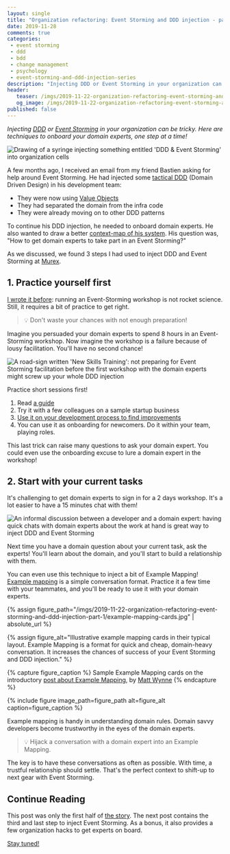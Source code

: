 ```yaml
---
layout: single
title: "Organization refactoring: Event Storming and DDD injection - part 1"
date: 2019-11-28
comments: true
categories:
 - event storming
 - ddd
 - bdd
 - change management
 - psychology
 - event-storming-and-ddd-injection-series
description: "Injecting DDD or Event Storming in your organization can be tricky. Here are some techniques to onboard your domain experts, one step at a time! 1st: practice on your side. 2nd: build trust with the cheaper example mapping."
header:
   teaser: /imgs/2019-11-22-organization-refactoring-event-storming-and-ddd-injection-part-1/ddd-injection-teaser.jpeg
   og_image: /imgs/2019-11-22-organization-refactoring-event-storming-and-ddd-injection-part-1/ddd-injection-og.jpeg
published: false
---
```

_Injecting [DDD](https://en.wikipedia.org/wiki/Domain-driven_design) or [Event Storming](https://www.eventstorming.com/) in your organization can be tricky. Here are techniques to onboard your domain experts, one step at a time!_

![Drawing of a syringe injecting something entitled 'DDD & Event Storming' into organization cells]({{site.url}}/imgs/2019-11-22-organization-refactoring-event-storming-and-ddd-injection-part-1/ddd-injection.jpeg)

A few months ago, I received an email from my friend Bastien asking for help around Event Storming. He had injected some [tactical DDD](https://vaadin.com/tutorials/ddd/tactical_domain_driven_design) (Domain Driven Design) in his development team:

*   They were now using [Value Objects](https://deviq.com/value-object/)
*   They had separated the domain from the infra code
*   They were already moving on to other DDD patterns

To continue his DDD injection, he needed to onboard domain experts. He also wanted to draw a better [context-map of his system]({{site.url}}/drafting-a-functional-architecture-vision-with-ddd-event-storming-part-1/). His question was, "How to get domain experts to take part in an Event Storming?"

As we discussed, we found 3 steps I had used to inject DDD and Event Storming at [Murex](https://twitter.com/work_at_murex).

## 1. Practice yourself first

[I wrote it before]({{site.url}}/categories/#event-storming): running an Event-Storming workshop is not rocket science. Still, it requires a bit of practice to get right.

> 💡 Don't waste your chances with not enough preparation!

Imagine you persuaded your domain experts to spend 8 hours in an Event-Storming workshop. Now imagine the workshop is a failure because of lousy facilitation. You'll have no second chance!

![A road-sign written 'New Skills Training': not preparing for Event Storming facilitation before the first workshop with the domain experts might screw up your whole DDD injection]({{site.url}}/imgs/2019-11-22-organization-refactoring-event-storming-and-ddd-injection-part-1/new-skill.jpg)

Practice short sessions first!

1.  Read [a guide]({{site.url}}/categories/#squash-bduf-with-event-storming-series)
2.  Try it with a few colleagues on a sample startup business
3.  [Use it on your development process to find improvements](http://thepaulrayner.com/eventstorming-team-flow/)
4.  You can use it as onboarding for newcomers. Do it within your team, playing roles.

This last trick can raise many questions to ask your domain expert. You could even use the onboarding excuse to lure a domain expert in the workshop!

## 2. Start with your current tasks

It's challenging to get domain experts to sign in for a 2 days workshop. It's a lot easier to have a 15 minutes chat with them!

![An informal discussion between a developer and a domain expert: having quick chats with domain experts about the work at hand is great way to inject DDD and Event Storming]({{site.url}}/imgs/2019-11-22-organization-refactoring-event-storming-and-ddd-injection-part-1/conversation.jpg)

Next time you have a domain question about your current task, ask the experts! You'll learn about the domain, and you'll start to build a relationship with them.

You can even use this technique to inject a bit of Example Mapping! [Example mapping](https://cucumber.io/blog/example-mapping-introduction/) is a simple conversation format. Practice it a few time with your teammates, and you'll be ready to use it with your domain experts.

{% assign figure_path="/imgs/2019-11-22-organization-refactoring-event-storming-and-ddd-injection-part-1/example-mapping-cards.jpg" | absolute_url %}

{% assign figure_alt="Illustrative example mapping cards in their typical layout. Example Mapping is a format for quick and cheap, domain-heavy conversation. It increases the chances of success of your Event Storming and DDD injection." %}

{% capture figure_caption %}
Sample Example Mapping cards on the introductory [post about Example Mapping](https://cucumber.io/blog/2015/12/08/example-mapping-introduction), by [Matt Wynne](https://twitter.com/mattwynne?lang=fr)
{% endcapture %}

{% include figure image_path=figure_path alt=figure_alt caption=figure_caption %}

Example mapping is handy in understanding domain rules. Domain savvy developers become trustworthy in the eyes of the domain experts.

> 💡 Hijack a conversation with a domain expert into an Example Mapping.

The key is to have these conversations as often as possible. With time, a trustful relationship should settle. That's the perfect context to shift-up to next gear with Event Storming.

## Continue Reading

This post was only the first half of [the story]({{site.url}}/categories/#event-storming-and-ddd-injection-series). The next post contains the third and last step to inject Event Storming. As a bonus, it also provides a few organization hacks to get experts on board.

[Stay tuned!](http://eepurl.com/dxKE95)